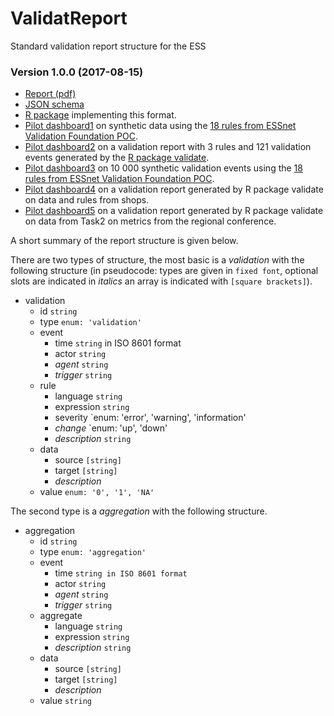 # ValidatReport

Standard validation report structure for the ESS

### Version 1.0.0 (2017-08-15)

- [Report (pdf)](https://ec.europa.eu/eurostat/cros/system/files/20170815essnetvalidationwp2valreport_1.0.0.pdf)
- [JSON schema](https://raw.githubusercontent.com/data-cleaning/ValidatReport/master/json/validation_report.json)
- [R package](https://github.com/data-cleaning/validatereport) implementing this format.
- [Pilot dashboard1](https://data-cleaning.github.io/ValidatReport/dashboard/index1.html) on synthetic data using the [18 rules from ESSnet Validation Foundation POC](https://github.com/data-cleaning/ValidatPoC).
- [Pilot dashboard2](https://data-cleaning.github.io/ValidatReport/dashboard/index2.html) on a validation report with 3 rules and 121 validation events generated by the [R package validate](https://github.com/data-cleaning/validatereport).
- [Pilot dashboard3](https://data-cleaning.github.io/ValidatReport/dashboard/index3.html) on 10 000 synthetic validation events using the [18 rules from ESSnet Validation Foundation POC](https://github.com/data-cleaning/ValidatPoC).
- [Pilot dashboard4](https://data-cleaning.github.io/ValidatReport/dashboard/index4.html) on a validation report generated by R package validate on data and rules from shops.
- [Pilot dashboard5](https://data-cleaning.github.io/ValidatReport/dashboard/index5.html) on a validation report generated by R package validate on data from Task2 on metrics from the regional conference.

A short summary of the report structure is given below. 

There are two types of structure, the most basic is a _validation_ with
the following structure (in pseudocode: types are given in `fixed font`,
optional slots are indicated in _italics_ an array is indicated with
`[square brackets]`).

- validation
    - id `string`
    - type `enum: 'validation'`
    - event
        - time `string` in ISO 8601 format
        - actor `string`
        - _agent_ `string`
        - _trigger_ `string`
    - rule
        - language `string`
        - expression `string`
        - severity `enum: 'error', 'warning', 'information'
        - _change_ `enum: 'up', 'down'
        - _description_ `string`
    - data
        - source `[string]`
        - target `[string]`
        - _description_
    - value `enum: '0', '1', 'NA'`

The second type is a _aggregation_ with the following structure.

- aggregation
    - id `string`
    - type `enum: 'aggregation'`
    - event
        - time `string in ISO 8601 format`
        - actor `string`
        - _agent_ `string`
        - _trigger_ `string`
    - aggregate
        - language `string`
        - expression `string`
        - _description_ `string`
    - data
        - source `[string]`
        - target `[string]`
        - _description_
    - value `string`

